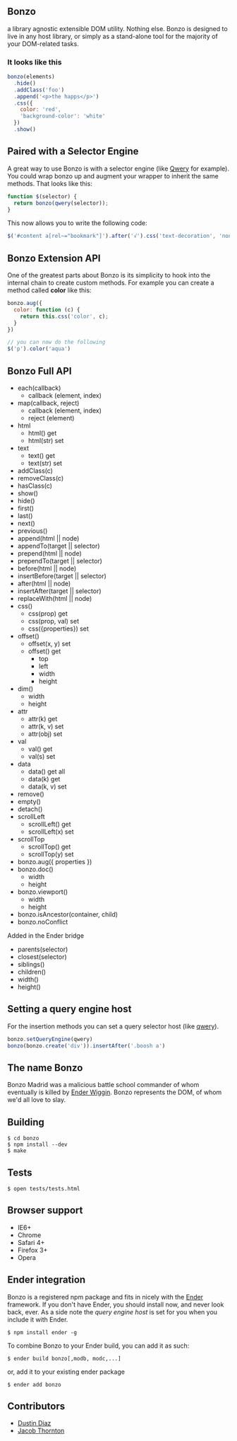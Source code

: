 Bonzo
-----
a library agnostic extensible DOM utility. Nothing else.
Bonzo is designed to live in any host library, or simply as a stand-alone tool for the majority of your DOM-related tasks.

<h3>It looks like this</h3>

``` js
bonzo(elements)
  .hide()
  .addClass('foo')
  .append('<p>the happs</p>')
  .css({
    color: 'red',
    'background-color': 'white'
  })
  .show()
```

Paired with a Selector Engine
-----------------------------
A great way to use Bonzo is with a selector engine (like [Qwery](https://github.com/ded/qwery) for example). You could wrap bonzo up and augment your wrapper to inherit the same methods. That looks like this:

``` js
function $(selector) {
  return bonzo(qwery(selector));
}
```

This now allows you to write the following code:

``` js
$('#content a[rel~="bookmark"]').after('√').css('text-decoration', 'none');
```

Bonzo Extension API
-------------------
One of the greatest parts about Bonzo is its simplicity to hook into the internal chain to create custom methods. For example you can create a method called **color** like this:

``` js
bonzo.aug({
  color: function (c) {
    return this.css('color', c);
  }
})

// you can now do the following
$('p').color('aqua')
```

Bonzo Full API
---------------------

  * each(callback)
    - callback (element, index)
  * map(callback, reject)
    - callback (element, index)
    - reject (element)
  * html
    - html() get
    - html(str) set
  * text
    - text() get
    - text(str) set
  * addClass(c)
  * removeClass(c)
  * hasClass(c)
  * show()
  * hide()
  * first()
  * last()
  * next()
  * previous()
  * append(html || node)
  * appendTo(target || selector)
  * prepend(html || node)
  * prependTo(target || selector)
  * before(html || node)
  * insertBefore(target || selector)
  * after(html || node)
  * insertAfter(target || selector)
  * replaceWith(html || node)
  * css()
    - css(prop) get
    - css(prop, val) set
    - css({properties}) set
  * offset()
    - offset(x, y) set
    - offset() get
      - top
      - left
      - width
      - height
  * dim()
    - width
    - height
  * attr
    - attr(k) get
    - attr(k, v) set
    - attr(obj) set
  * val
    - val() get
    - val(s) set
  * data
    - data() get all
    - data(k) get
    - data(k, v) set
  * remove()
  * empty()
  * detach()
  * scrollLeft
    - scrollLeft() get
    - scrollLeft(x) set
  * scrollTop
    - scrollTop() get
    - scrollTop(y) set
  * bonzo.aug({ properties })
  * bonzo.doc()
    - width
    - height
  * bonzo.viewport()
    - width
    - height
  * bonzo.isAncestor(container, child)
  * bonzo.noConflict

Added in the Ender bridge

  * parents(selector)
  * closest(selector)
  * siblings()
  * children()
  * width()
  * height()

Setting a query engine host
------------------
For the insertion methods you can set a query selector host (like [qwery](https://github.com/ded/qwery)).

``` js
bonzo.setQueryEngine(qwery)
bonzo(bonzo.create('div')).insertAfter('.boosh a')
```

The name Bonzo
--------------
Bonzo Madrid was a malicious battle school commander of whom eventually is killed by [Ender Wiggin](http://en.wikipedia.org/wiki/Ender_Wiggin). Bonzo represents the DOM, of whom we'd all love to slay.

Building
--------

    $ cd bonzo
    $ npm install --dev
    $ make

Tests
-----

    $ open tests/tests.html

Browser support
---------------
  * IE6+
  * Chrome
  * Safari 4+
  * Firefox 3+
  * Opera

Ender integration
----------
Bonzo is a registered npm package and fits in nicely with the [Ender](http://ender.no.de) framework. If you don't have Ender, you should install now, and never look back, ever. As a side note the *query engine host* is set for you when you include it with Ender.

    $ npm install ender -g

To combine Bonzo to your Ender build, you can add it as such:

    $ ender build bonzo[,modb, modc,...]

or, add it to your existing ender package

    $ ender add bonzo

Contributors
-----

  * [Dustin Diaz](https://github.com/ded/bonzo/commits/master?author=ded)
  * [Jacob Thornton](https://github.com/ded/bonzo/commits/master?author=fat)
